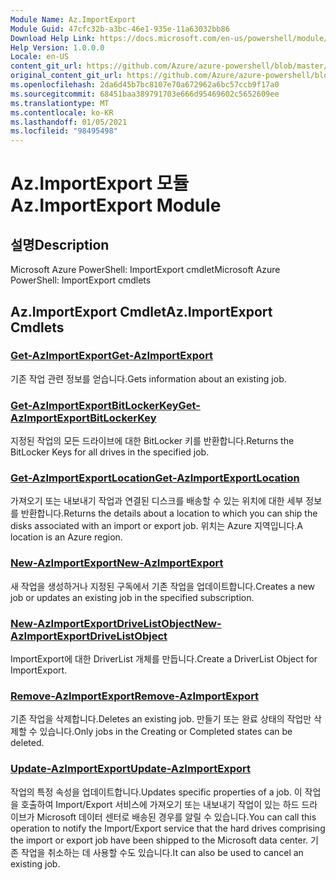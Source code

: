 ```yaml
---
Module Name: Az.ImportExport
Module Guid: 47cfc32b-a3bc-46e1-935e-11a63032bb86
Download Help Link: https://docs.microsoft.com/en-us/powershell/module/az.importexport
Help Version: 1.0.0.0
Locale: en-US
content_git_url: https://github.com/Azure/azure-powershell/blob/master/src/ImportExport/help/Az.ImportExport.md
original_content_git_url: https://github.com/Azure/azure-powershell/blob/master/src/ImportExport/help/Az.ImportExport.md
ms.openlocfilehash: 2da6d45b7bc8107e70a672962a6bc57ccb9f17a0
ms.sourcegitcommit: 68451baa389791703e666d95469602c5652609ee
ms.translationtype: MT
ms.contentlocale: ko-KR
ms.lasthandoff: 01/05/2021
ms.locfileid: "98495498"
---
```

# <span data-ttu-id="e2b73-101">Az.ImportExport 모듈</span><span class="sxs-lookup"><span data-stu-id="e2b73-101">Az.ImportExport Module</span></span>
## <span data-ttu-id="e2b73-102">설명</span><span class="sxs-lookup"><span data-stu-id="e2b73-102">Description</span></span>
<span data-ttu-id="e2b73-103">Microsoft Azure PowerShell: ImportExport cmdlet</span><span class="sxs-lookup"><span data-stu-id="e2b73-103">Microsoft Azure PowerShell: ImportExport cmdlets</span></span>

## <span data-ttu-id="e2b73-104">Az.ImportExport Cmdlet</span><span class="sxs-lookup"><span data-stu-id="e2b73-104">Az.ImportExport Cmdlets</span></span>
### [<span data-ttu-id="e2b73-105">Get-AzImportExport</span><span class="sxs-lookup"><span data-stu-id="e2b73-105">Get-AzImportExport</span></span>](Get-AzImportExport.md)
<span data-ttu-id="e2b73-106">기존 작업 관련 정보를 얻습니다.</span><span class="sxs-lookup"><span data-stu-id="e2b73-106">Gets information about an existing job.</span></span>

### [<span data-ttu-id="e2b73-107">Get-AzImportExportBitLockerKey</span><span class="sxs-lookup"><span data-stu-id="e2b73-107">Get-AzImportExportBitLockerKey</span></span>](Get-AzImportExportBitLockerKey.md)
<span data-ttu-id="e2b73-108">지정된 작업의 모든 드라이브에 대한 BitLocker 키를 반환합니다.</span><span class="sxs-lookup"><span data-stu-id="e2b73-108">Returns the BitLocker Keys for all drives in the specified job.</span></span>

### [<span data-ttu-id="e2b73-109">Get-AzImportExportLocation</span><span class="sxs-lookup"><span data-stu-id="e2b73-109">Get-AzImportExportLocation</span></span>](Get-AzImportExportLocation.md)
<span data-ttu-id="e2b73-110">가져오기 또는 내보내기 작업과 연결된 디스크를 배송할 수 있는 위치에 대한 세부 정보를 반환합니다.</span><span class="sxs-lookup"><span data-stu-id="e2b73-110">Returns the details about a location to which you can ship the disks associated with an import or export job.</span></span>
<span data-ttu-id="e2b73-111">위치는 Azure 지역입니다.</span><span class="sxs-lookup"><span data-stu-id="e2b73-111">A location is an Azure region.</span></span>

### [<span data-ttu-id="e2b73-112">New-AzImportExport</span><span class="sxs-lookup"><span data-stu-id="e2b73-112">New-AzImportExport</span></span>](New-AzImportExport.md)
<span data-ttu-id="e2b73-113">새 작업을 생성하거나 지정된 구독에서 기존 작업을 업데이트합니다.</span><span class="sxs-lookup"><span data-stu-id="e2b73-113">Creates a new job or updates an existing job in the specified subscription.</span></span>

### [<span data-ttu-id="e2b73-114">New-AzImportExportDriveListObject</span><span class="sxs-lookup"><span data-stu-id="e2b73-114">New-AzImportExportDriveListObject</span></span>](New-AzImportExportDriveListObject.md)
<span data-ttu-id="e2b73-115">ImportExport에 대한 DriverList 개체를 만듭니다.</span><span class="sxs-lookup"><span data-stu-id="e2b73-115">Create a DriverList Object for ImportExport.</span></span>

### [<span data-ttu-id="e2b73-116">Remove-AzImportExport</span><span class="sxs-lookup"><span data-stu-id="e2b73-116">Remove-AzImportExport</span></span>](Remove-AzImportExport.md)
<span data-ttu-id="e2b73-117">기존 작업을 삭제합니다.</span><span class="sxs-lookup"><span data-stu-id="e2b73-117">Deletes an existing job.</span></span>
<span data-ttu-id="e2b73-118">만들기 또는 완료 상태의 작업만 삭제할 수 있습니다.</span><span class="sxs-lookup"><span data-stu-id="e2b73-118">Only jobs in the Creating or Completed states can be deleted.</span></span>

### [<span data-ttu-id="e2b73-119">Update-AzImportExport</span><span class="sxs-lookup"><span data-stu-id="e2b73-119">Update-AzImportExport</span></span>](Update-AzImportExport.md)
<span data-ttu-id="e2b73-120">작업의 특정 속성을 업데이트합니다.</span><span class="sxs-lookup"><span data-stu-id="e2b73-120">Updates specific properties of a job.</span></span>
<span data-ttu-id="e2b73-121">이 작업을 호출하여 Import/Export 서비스에 가져오기 또는 내보내기 작업이 있는 하드 드라이브가 Microsoft 데이터 센터로 배송된 경우를 알릴 수 있습니다.</span><span class="sxs-lookup"><span data-stu-id="e2b73-121">You can call this operation to notify the Import/Export service that the hard drives comprising the import or export job have been shipped to the Microsoft data center.</span></span>
<span data-ttu-id="e2b73-122">기존 작업을 취소하는 데 사용할 수도 있습니다.</span><span class="sxs-lookup"><span data-stu-id="e2b73-122">It can also be used to cancel an existing job.</span></span>

